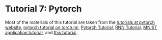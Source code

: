 # Tutorial 7: Pytorch

Most of the materials of this tutorial are taken from the [tutorials at pytorch website](https://pytorch.org/tutorials/beginner/deep_learning_60min_blitz.html), [pytorch tutorial on torch.nn](https://pytorch.org/tutorials/beginner/nn_tutorial.html), [Pytorch Tutorial](https://www.learnpytorch.io/), [RNN Tutorial](https://github.com/dair-ai/pytorch_notebooks/tree/master), [MNIST application tutorial](https://towardsdatascience.com/an-actual-application-for-the-mnist-digits-classifier-bbd76548bf2f), and [this tutorial](https://towardsdatascience.com/handwritten-digit-mnist-pytorch-977b5338e627).